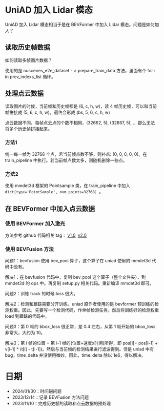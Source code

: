 # UniAD 加入 Lidar 模态

UniAD 加入 Lidar 模态相当于是在 BEVFormer 中加入 Lidar 模态。问题是如何加入？

## 读取历史帧数据

如何读取多帧图片数据？

使用的是 nuscenes_e2e_dataset - > prepare_train_data 方法，里面有个 for i in prev_indexs_list 循环。

## 处理点云数据

读取图片的时候，当前帧和历史帧都是 (6, c, h, w)，读 4 帧历史帧，可以和当前帧拼接成 (5, 6, c, h, w)。最终会形成 (bs, 5, 6, c, h, w)

点云数据不同，每帧点云点的个数不相同，(32692, 5), (32867, 5), ... 那么无法将多个历史帧拼接起来。

### 方法1

统一每一帧为 32768 个点，若当前帧点数不够，则补点: (0, 0, 0, 0, 0)。在 train_pipeline 中执行。若当前帧点数太多，则随机删除一些点。

### 方法2

使用 mmdet3d 框架的 Pointsample 类，在 train_pipeline 中加入 `dict(type='PointSample', num_points=32768) `。

## 在 BEVFormer 中加入点云数据

### 使用 BEVFormer 加入激光

方法参考 github 代码相关 tag： [v1.0](https://github.com/daxiongpro/UniAD/tree/v1.0), [v2.0](https://github.com/daxiongpro/UniAD/tree/v2.0)

### 使用 BEVFusion 方法

问题1：bevfusion 使用 bev_pool 算子，这个算子在 uniad 使用的 mmdet3d 代码中没有。

解决1：在 bevfusion 代码中，复制 bev_pool 这个算子（整个文件夹），到 mmdet3d 的 ops 中。再复制 setup.py 相关代码。重新编译 mmdet3d 即可。

问题2：训练 track 的时候 loss 很大。

解决2：检测和跟踪需要分开训练。uniad 原作者使用的是 bevformer 预训练的检测权重。因此，先要写一个检测代码，作单帧检测任务。然后将训练好的检测权重 load 到跟踪的代码中。

问题3：第 0 帧的 bbox_loss 很正常，是 0.4 左右，从第 1 帧开始的 bbox_loss 非常大，大约为 10。

解决3：第 i 帧的位置 = 第 i-1 帧的(位置+速度x时间)所得，即 pos[i]= pos[i-1] + v[i-1] * (t[i] - t[i-1])。然后与当前帧的检测结果进行滤波得到。但是 uniad 中有 bug，time_delta 并没使用微妙。因此，time_delta 除以 1e6，得以解决。

# 日期

* 2024/01/30：时间辍问题
* 2023/12/14：记录 BEVFusion 方法问题
* 2023/11/10：完成历史帧的读取和点云数据的预处理
